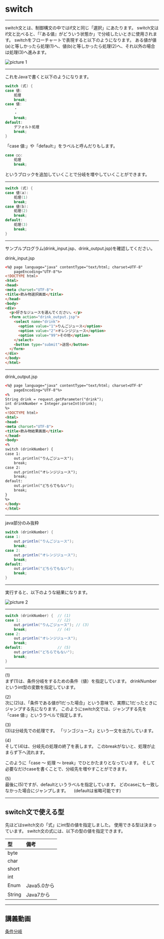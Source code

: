 # switch

---

switch文とは、制御構文の中ではif文と同じ「選択」にあたります。
switch文はif文と比べると、「『ある値』がどういう状態か」で分岐したいときに使用されます。
switchをフローチャートで表現すると以下のようになります。
ある値が値(a)と等しかったら処理(1)へ、値(b)と等しかったら処理(2)へ、それ以外の場合は処理(3)へ進みます。

![picture 1](/images/21444ea0a01c84151a4232f1d65a9f63ca2bd56068e6aa79ae40f8137d823e75.png)  

---

これをJavaで書くと以下のようになります。

```java
switch (式) {
case 値:
    処理
    break;
case 値:
    ・
    ・
    break;
default:
    デフォルト処理
    break;
}
```

「case 値:」や「default:」をラベルと呼んだりもします。

```java
case ○○:
    処理
    break;
```

というブロックを追加していくことで分岐を増やしていくことができます。

---

```java
switch (式) {
case 値(a):
    処理(1)
    break;
case 値(b):
    処理(2)
    break;
default:
    処理(3)
    break;
}
```

---

サンプルプログラム(drink_input.jsp、drink_output.jsp)を確認してください。

drink_input.jsp

```html
<%@ page language="java" contentType="text/html; charset=UTF-8"
    pageEncoding="UTF-8"%>
<!DOCTYPE html>
<html>
<head>
<meta charset="UTF-8">
<title>飲み物選択画面</title>
</head>
<body>
<div>
  <p>好きなジュースを選んでください。</p>
  <form action="drink_output.jsp">
    <select name="drink">
      <option value="1">りんごジュース</option>
      <option value="2">オレンジジュース</option>
      <option value="99">その他</option>
    </select>
    <button type="submit">送信</button>
  </form>
</div>
</body>
</html>
```

---

drink_output.jsp

```html
<%@ page language="java" contentType="text/html; charset=UTF-8"
    pageEncoding="UTF-8"%>
<%
String drink = request.getParameter("drink");
int drinkNumber = Integer.parseInt(drink);
%>
<!DOCTYPE html>
<html>
<head>
<meta charset="UTF-8">
<title>飲み物結果画面</title>
</head>
<body>
<%
switch (drinkNumber) {
case 1:
    out.println("りんごジュース");
    break;
case 2:
    out.println("オレンジジュース");
    break;
default:
    out.println("どちらでもない");
    break;
}
%>
</body>
</html>
```

---

java部分のみ抜粋

```java
switch (drinkNumber) {
case 1:
    out.println("りんごジュース");
    break;
case 2:
    out.println("オレンジジュース");
    break;
default:
    out.println("どちらでもない");
    break;
}
```

---

実行すると、以下のような結果になります。

![picture 2](/images/0a7422a5ae3f4a75cf37c0f9d67250825df42d21c0f453405e0363f411e7c28f.png)  

---

```java
switch (drinkNumber) {  // (1)
case 1:                 // (2)
    out.println("りんごジュース"); // (3)
    break;              // (4)
case 2:
    out.println("オレンジジュース");
    break;
default:                // (5)
    out.println("どちらでもない");
    break;
}
```

---

(1)  
まず(1)は、条件分岐をするための条件（値）を指定しています。
drinkNumberというint型の変数を指定しています。

(2)  
次に(2)は、「条件である値が1だった場合」という意味で、実際に1だったときにジャンプする先になります。
このようにswitch文では、ジャンプする先を「case 値:」というラベルで指定します。

(3)  
(3)は分岐先での処理です。
「リンゴジュース」という一文を出力しています。

(4)  
そして(4)は、分岐先の処理の終了を表します。
このbreakがないと、処理が止まらず下へ流れます。

このように「case ～ 処理 ～ break」でひとかたまりとなっています。
そして必要なだけcaseを書くことで、分岐先を増やすことができます。

(5)  
最後に(5)ですが、defaultというラベルを指定しています。
どのcaseにも一致しなかった場合にジャンプします。
　(defaultは省略可能です)

---

## switch文で使える型

先ほどはswitch文の「式」にint型の値を指定しました。
使用できる型は決まっています。
switch文の式には、以下の型の値を指定できます。

|型|備考|
|:--|:--|
|byte||
|char||
|short||
|int||
|Enum|Java5.0から|
|String|Java7から|

---

## 講義動画

[条件分岐](https://youtu.be/bJu_lricxqc)
